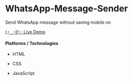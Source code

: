 # WhatsApp-Message-Sender
Send WhatsApp message without saving mobile no

[(◔‿◔)!☞ Live Demo](https://vivekdomadiya.github.io/WhatsApp-Message-Sender-Vanilla/)

#### Platforms / Technologies

* HTML

* CSS

* JavaScript

